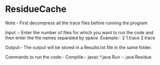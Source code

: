 # ResidueCache

Note:- First decompress all the trace files before running the program

Input :- Enter the number of files for which you want to run the code and then enter the file names separated by space.
Example:- 2 1.trace 2.trace

Output:-
The output will be stored in a Results.txt file in the same folder.

Commands to run the code:-
Complile:- javac *.java
Run :- java Residue
